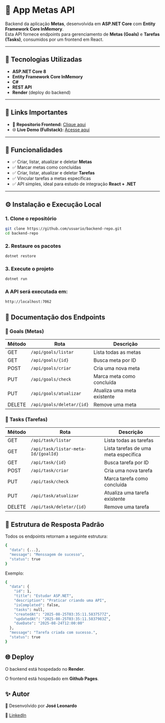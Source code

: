 # 🎯 App Metas API

Backend da aplicação **Metas**, desenvolvida em **ASP.NET Core** com **Entity Framework Core InMemory**.  
Esta API fornece endpoints para gerenciamento de **Metas (Goals)** e **Tarefas (Tasks)**, consumidos por um frontend em React.

---

## 🚀 Tecnologias Utilizadas
- **ASP.NET Core 8**
- **Entity Framework Core InMemory**
- **C#**
- **REST API**
- **Render** (deploy do backend)

---

## 🔗 Links Importantes
- 📂 **Repositorio Frontend:** [Clique aqui](https://github.com/JoseLeonardoS/app_metas_react)
- 🌐 **Live Demo (Fullstack):** [Acesse aqui](https://joseleonardos.github.io/app_metas_react)

---

## 📌 Funcionalidades
- ✅ Criar, listar, atualizar e deletar **Metas**  
- ✅ Marcar metas como concluídas  
- ✅ Criar, listar, atualizar e deletar **Tarefas**  
- ✅ Vincular tarefas a metas específicas  
- ✅ API simples, ideal para estudo de integração **React + .NET**  

---

## ⚙️ Instalação e Execução Local

### 1. Clone o repositório
```bash
git clone https://github.com/usuario/backend-repo.git
cd backend-repo
```

### 2. Restaure os pacotes
```bash
dotnet restore
```

### 3. Execute o projeto
```bash
dotnet run
```

### A API será executada em:
```bash
http://localhost:7062
```

## 📖 Documentação dos Endpoints

### 📌 Goals (Metas)

| Método | Rota                       | Descrição                   |
|--------|----------------------------|-----------------------------|
| GET    | `/api/goals/listar`        | Lista todas as metas        |
| GET    | `/api/goals/{id}`          | Busca meta por ID           |
| POST   | `/api/goals/criar`         | Cria uma nova meta          |
| PUT    | `/api/goals/check`         | Marca meta como concluída   |
| PUT    | `/api/goals/atualizar`     | Atualiza uma meta existente |
| DELETE | `/api/goals/deletar/{id}`  | Remove uma meta             |

### 📌 Tasks (Tarefas)

| Método | Rota                                | Descrição                          |
|--------|-------------------------------------|------------------------------------|
| GET    | `/api/task/listar`                  | Lista todas as tarefas             |
| GET    | `/api/task/listar-meta-Id/{goalId}` | Lista tarefas de uma meta específica |
| GET    | `/api/task/{id}`                    | Busca tarefa por ID                |
| POST   | `/api/task/criar`                   | Cria uma nova tarefa               |
| PUT    | `/api/task/check`                   | Marca tarefa como concluída        |
| PUT    | `/api/task/atualizar`               | Atualiza uma tarefa existente      |
| DELETE | `/api/task/deletar/{id}`            | Remove uma tarefa                  |


## 📂 Estrutura de Resposta Padrão

Todos os endpoints retornam a seguinte estrutura:

```bash
{
  "data": {...},
  "message": "Menssagem de sucesso",
  "status": true
}
```


Exemplo:

```bash
{
  "data": {
    "id": 1,
    "title": "Estudar ASP.NET",
    "description": "Praticar criando uma API",
    "isCompleted": false,
    "tasks": null,
    "createdAt": "2025-08-25T03:35:11.5837577Z",
    "updatedAt": "2025-08-25T03:35:11.5837983Z",
    "dueDate": "2025-08-24T12:00:00"
  },
  "message": "Tarefa criada com sucesso.",
  "status": true
}
```

## 🌐 Deploy

O backend está hospedado no **Render**.

O frontend está hospedado em **Github Pages**.

## ✨ Autor
👤 Desenvolvido por **José Leonardo**  

🔗 [LinkedIn](https://www.linkedin.com/in/josé-l-67243b252)
